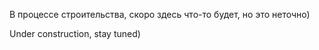 В процессе строительства, скоро здесь что-то будет, но это неточно)

Under construction, stay tuned)